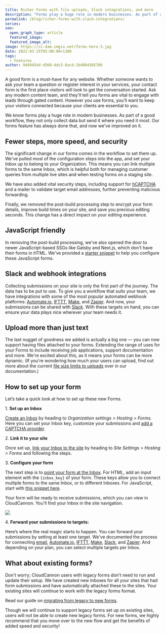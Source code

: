 ```yaml
---
title: Richer Forms with file uploads, Slack integrations, and more
description: "Forms play a huge role in modern businesses. As part of a good workflow, they not only collect data but send it where you need it most. CloudCannon's forms feature has always done that, and now we've improved on it.\_"
permalink: /blog/richer-forms-with-slack-integrations/
series:
seo:
  open_graph_type: article
  featured_image:
  featured_image_alt:
image: https://cc-dam.imgix.net/forms-hero-3.jpg
date: 2022-03-25T05:00:00+1300
tags:
  - Features
author: 94d9454d-d560-4dc5-8acd-1bd804305709
---
```

A good form is a must-have for any website. Whether someone wants to ask your team a question or register interest in your services, your contact form is the first place visitors will look to get the conversation started. Ask any modern content team, and they'll tell you forms are vital to engage with leads through gated content. However you use forms, you’ll want to keep your visitors connected because your clients are essential to you. 

We know forms play a huge role in modern businesses. As part of a good workflow, they not only collect data but send it where you need it most. Our forms feature has always done that, and now we've improved on it. 

## Fewer steps, more speed, and security 

The significant change in our forms comes in the workflow to set them up. We've pulled most of the configuration steps into the app, and set your Inbox up to belong to your Organization. This means you can link multiple forms to the same Inbox, which is helpful both for managing customer queries from multiple live sites and when testing forms on a staging site. 

We have also added vital security steps, including support for [hCAPTCHA](https://cloudcannon.com/documentation/articles/reducing-spam-by-adding-hcaptcha/?ssg=Other) and a mailer to validate target email addresses, further preventing malicious forwarding. 

Finally, we removed the post-build processing step to encrypt your form details, improve build times on your site, and save you precious editing seconds. This change has a direct impact on your editing experience.

## JavaScript friendly 

In removing the post-build processing, we've also opened the door to newer JavaScript-based SSGs like Gatsby and Next.js, which don't have their forms in HTML. We've provided a [starter snippet](https://cloudcannon.com/documentation/articles/connecting-your-site-to-an-inbox/?#submitting-with-javascript) to help you configure these JavaScript forms. 

## Slack and webhook integrations

Collecting submissions on your site is only the first part of the journey. The data has to be put to use. To give you a workflow that suits your team, we have integrations with some of the most popular automated webhook platforms: [Automate.io](https://automate.io/), [IFTTT](https://ifttt.com/), [Make](https://www.make.com/en), and [Zapier](https://zapier.com/). And now, your submissions can be shared with [Slack](https://slack.com/). With these targets on hand, you can ensure your data plays nice wherever your team needs it.  

## Upload more than just text

The last nugget of goodness we added is actually a big one — you can now support having files attached to your forms. Extending the range of uses for your Forms to include receiving job applications, support documentation and more. We're excited about this, as it means your forms can be more dynamic. (If you're wondering how much your users can upload, find out more about the current [file size limits to uploads](https://cloudcannon.com/documentation/articles/connecting-your-site-to-an-inbox/) over in our documentation.)

## How to set up your form

Let’s take a quick look at how to set up these new Forms. 

1\. **Set up an Inbox**

[Create an Inbox](https://cloudcannon.com/documentation/articles/creating-an-inbox-to-receive-your-forms/?) by heading to *Organization settings &gt; Hosting &gt; Forms.* Here you can set your Inbox key, customize your submissions and [add a CAPTCHA provider](https://cloudcannon.com/documentation/articles/reducing-spam-by-adding-hcaptcha/). 

2\. **Link it to your site**

Once set up, [link your Inbox to the site](https://cloudcannon.com/documentation/articles/connecting-your-site-to-an-inbox/?) by heading to *Site Settings &gt; Hosting &gt; Forms* and following the steps. 

3\. **Configure your form**

The next step is to [point your form at the Inbox](https://cloudcannon.com/documentation/articles/connecting-your-site-to-an-inbox/?). For HTML, add an input element with the `{inbox_key}` of your form. These keys allow you to connect multiple forms to the same Inbox, or to different Inboxes. For JavaScript, start with [this snippet here](https://cloudcannon.com/documentation/articles/connecting-your-site-to-an-inbox/?#submitting-with-javascript). 

Your form will be ready to receive submissions, which you can view in CloudCannon. You'll find your Inbox in the site navigation.

![](https://cc-dam.imgix.net/sites-inbox.jpg)

4\. **Forward your submissions to targets:**

Here’s where the real magic starts to happen. You can forward your submissions by setting at least one target. We've documented the process for connecting [email](https://cloudcannon.com/documentation/articles/integrating-your-forms-with-email/), [Automate.io](https://cloudcannon.com/documentation/articles/integrating-your-forms-with-automate-io/), [IFTTT](https://cloudcannon.com/documentation/articles/integrating-your-forms-with-ifttt/), [Make](https://cloudcannon.com/documentation/articles/integrating-your-forms-with-make-formerly-integromat/), [Slack](https://cloudcannon.com/documentation/articles/integrating-your-forms-with-slack/), and [Zapier](https://cloudcannon.com/documentation/articles/integrating-your-forms-with-zapier/). And depending on your plan, you can select multiple targets per Inbox.   

## What about existing forms? 

Don't worry; CloudCannon users with legacy forms don't need to run and update their setup. We have created new Inboxes for all your sites that had form submissions and have automatically attached these to the sites. Your existing sites will continue to work with the legacy forms format.

Read our guide on [migrating from legacy to new forms](https://cloudcannon.com/documentation/articles/legacy-forms-migration-guide/). 

Though we will continue to support legacy forms set up on existing sites, users will not be able to create new legacy forms. For new forms, we highly recommend that you move over to the new flow and get the benefits of added speed and security\! 
